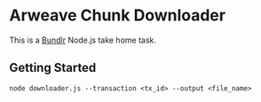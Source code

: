# Arweave Chunk Downloader

This is a [Bundlr](https://bundlr.network/) Node.js take home task.

## Getting Started

```
node downloader.js --transaction <tx_id> --output <file_name>
```
